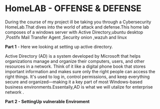 # HomeLAB - OFFENSE & DEFENSE

During the course of my project ill be taking you through a Cybersecurity HomeLab.That dives into the world of attack and defense.This home lab composes of a windows server with Active Directory,ubuntu desktop ,Postifx Mail Transfer Agent ,Security onion ,wazuh and linux  

**Part 1** - Here we looking at setting up active directory. 

Active Directory (AD) is a system developed by Microsoft that helps organizations manage and organize their computers, users, and other resources in a network. Think of it like a digital phone book that stores important information and makes sure only the right people can access the right things. It's used to log in, control permissions, and keep everything secure and organized—making it a key part of most Windows-based business environments.Essentaily,AD is what we will utalize for enterprise network .

**Part 2 - SettingUp vulnerable Enviroment**
